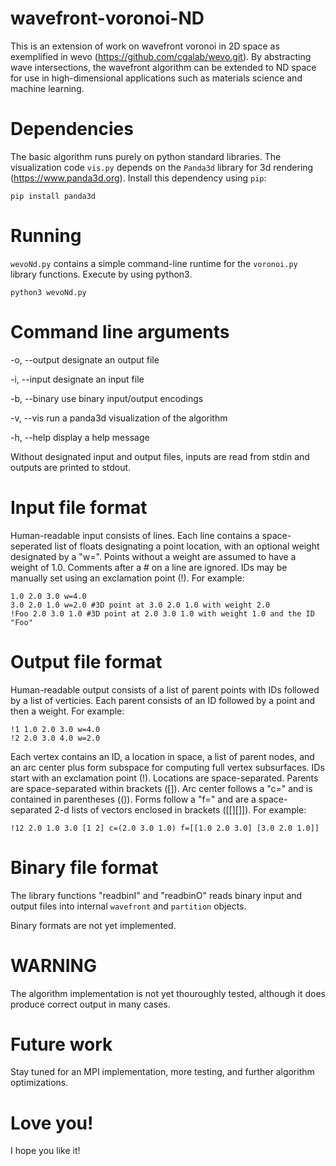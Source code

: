 # wavefront-voronoi-ND

This is an extension of work on wavefront voronoi in 2D space as exemplified in
wevo (https://github.com/cgalab/wevo.git).
By abstracting wave intersections,
the wavefront algorithm can be extended to ND space for use in high-dimensional
applications such as materials science and machine learning.

# Dependencies

The basic algorithm runs purely on python standard libraries.
The visualization code ```vis.py``` depends on the ```Panda3d``` library
for 3d rendering (https://www.panda3d.org).
Install this dependency using ```pip```:

```pip install panda3d```

# Running

```wevoNd.py``` contains a simple command-line runtime for the ```voronoi.py```
library functions.
Execute by using python3.

```python3 wevoNd.py```

# Command line arguments

-o, --output	<filename> designate an output file

-i, --input	<filename> designate an input file

-b, --binary	use binary input/output encodings

-v, --vis	run a panda3d visualization of the algorithm

-h, --help	display a help message

Without designated input and output files, inputs are read from stdin and
outputs are printed to stdout.

# Input file format

Human-readable input consists of lines.
Each line contains a space-seperated list of floats designating a point
location, with an optional weight designated by a "w=".
Points without a weight are assumed to have a weight of 1.0.
Comments after a \# on a line are ignored.
IDs may be manually set using an exclamation point (!).
For example:

```
1.0 2.0 3.0 w=4.0
3.0 2.0 1.0 w=2.0 #3D point at 3.0 2.0 1.0 with weight 2.0
!Foo 2.0 3.0 1.0 #3D point at 2.0 3.0 1.0 with weight 1.0 and the ID "Foo"
```

# Output file format

Human-readable output consists of a list of parent points with IDs
followed by a list of verticies.
Each parent consists of an ID followed by a point and then a weight.
For example:

```
!1 1.0 2.0 3.0 w=4.0
!2 2.0 3.0 4.0 w=2.0
```

Each vertex contains an ID, a location in space, a list of parent nodes,
and an arc center plus form subspace for computing full vertex subsurfaces.
IDs start with an exclamation point (!).
Locations are space-separated.
Parents are space-separated within brackets ([]).
Arc center follows a "c=" and is contained in parentheses (()).
Forms follow a "f=" and are a space-separated 2-d lists of vectors enclosed
in brackets ([[][]]).
For example:

```
!12 2.0 1.0 3.0 [1 2] c=(2.0 3.0 1.0) f=[[1.0 2.0 3.0] [3.0 2.0 1.0]]
```

# Binary file format

The library functions "readbinI" and "readbinO" reads binary input and output
files into internal ```wavefront``` and ```partition``` objects.

Binary formats are not yet implemented.

# WARNING

The algorithm implementation is not yet thouroughly tested, although it does produce correct output
in many cases.

# Future work

Stay tuned for an MPI implementation, more testing, and further algorithm optimizations.

# Love you!
I hope you like it!
